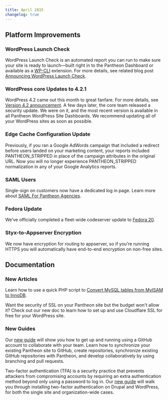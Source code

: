 ```yaml
---
title: April 2015
changelog: true
---
```


## Platform Improvements


### WordPress Launch Check
WordPress Launch Check is an automated report you can run to make sure your site is ready to launch—built right in to the Pantheon Dashboard or available as a [WP-CLI](https://github.com/pantheon-systems/wp_launch_check) extension. For more details, see related blog post [Announcing WordPress Launch Check](https://pantheon.io/blog/announcing-wordpress-launch-check).

### WordPress core Updates to 4.2.1
WordPress 4.2 came out this month to great fanfare. For more details, see [Version 4.2 announcement](https://codex.wordpress.org/Version_4.2). A few days later, the core team released a security update. We were on it, and the most recent version is available in all Pantheon WordPress Site Dashboards. We recommend updating all of your WordPress sites as soon as possible.

### Edge Cache Configuration Update
Previously, if you ran a Google AdWords campaign that included a redirect before users landed on your marketing content, your reports included PANTHEON_STRIPPED
in place of the campaign attributes in the original URL.  Now you will no longer experience PANTHEON_STRIPPED normalization in any of your Google Analytics reports.

### SAML Users
Single-sign on customers now have a dedicated log in page. Learn more about [SAML For Pantheon Agencies](/sso).

### Fedora Update
We’ve officially completed a fleet-wide codeserver update to [Fedora 20](https://docs.fedoraproject.org/en-US/Fedora/20/html/Release_Notes/).

### Styx-to-Appserver Encryption
We now have encryption for routing to appserver, so if you’re running HTTPS you will automatically have end-to-end encryption on non-free sites.



## Documentation
### New Articles
Learn how to use a quick PHP script to [Convert MySQL tables from MyISAM to InnoDB](/guides/mariadb-mysql/myisam-to-innodb).

Want the security of SSL on your Pantheon site but the budget won't allow it? Check out our new doc to learn how to set up and use Cloudflare SSL for free for your WordPress site.

### New Guides
Our [new guide](/guides/git/collaborative-development) will show you how to get up and running using a GitHub account to collaborate with your team. Learn how to synchronize your existing Pantheon site to GitHub, create repositories, synchronize existing GitHub repositories with Pantheon, and develop collaboratively by using branching and pull requests.

Two-factor authentication (TFA) is a security practice that prevents attackers from compromising accounts by requiring an extra authentication method beyond only using a password to log in.  Our [new guide](/guides/secure-development/two-factor-authentication) will walk you through installing two-factor authentication on Drupal and WordPress, for both the single site and organization-wide cases.
